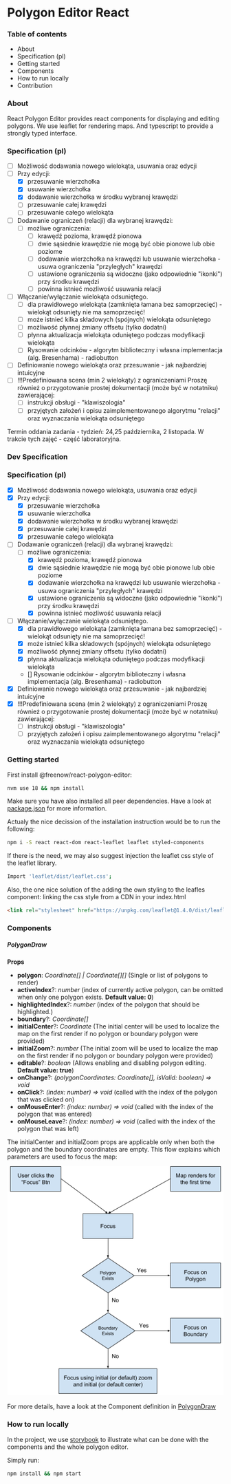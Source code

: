 # Polygon Editor React

### Table of contents

-   About
-   Specification (pl)
-   Getting started
-   Components
-   How to run locally
-   Contribution

### About

React Polygon Editor provides react components for displaying and editing polygons.
We use leaflet for rendering maps. And typescript to provide a strongly typed interface.

### Specification (pl)

- [ ] Możliwość dodawania nowego wielokąta, usuwania oraz edycji
- [ ] Przy edycji:
   - [x] przesuwanie wierzchołka
   - [x] usuwanie wierzchołka
   - [x] dodawanie wierzchołka w środku wybranej krawędzi
   - [ ] przesuwanie całej krawędzi
   - [ ] przesuwanie całego wielokąta
- [ ] Dodawanie ograniczeń (relacji) dla wybranej krawędzi:
   - [ ] możliwe ograniczenia:
      - [ ] krawędź pozioma, krawędź pionowa
      - [ ] dwie sąsiednie krawędzie nie mogą być obie pionowe lub obie poziome
      - [ ] dodawanie wierzchołka na krawędzi lub usuwanie wierzchołka - usuwa ograniczenia "przyległych" krawędzi
      - [ ] ustawione ograniczenia są widoczne (jako odpowiednie "ikonki") przy środku krawędzi
      - [ ] powinna istnieć mozliwość usuwania relacji
- [ ] Włączanie/wyłączanie wielokąta odsuniętego.
   - [ ] dla prawidłowego wielokąta (zamknięta łamana bez samoprzecięć) - wielokąt odsunięty nie ma samoprzecięć!
   - [ ] może istnieć kilka składowych (spójnych) wielokąta odsuniętego
   - [ ] możliwość płynnej zmiany offsetu (tylko dodatni)
   - [ ] płynna aktualizacja wielokąta oduniętego podczas modyfikacji wielokąta
   - [ ] Rysowanie odcinków - algorytm biblioteczny i własna implementacja (alg. Bresenhama) - radiobutton
- [ ] Definiowanie nowego wielokąta oraz przesuwanie - jak najbardziej intuicyjne
- [ ] !!!Predefiniowana scena (min 2 wielokąty) z ograniczeniami
Proszę również o przygotowanie prostej dokumentacji (może być w notatniku) zawierającej:
   - [ ] instrukcji obsługi - "klawiszologia"
   - [ ] przyjętych założeń i opisu zaimplementowanego algorytmu "relacji" oraz wyznaczania wielokąta odsuniętego

Termin oddania zadania - tydzień: 24,25 października, 2 listopada. W trakcie tych zajęć - część laboratoryjna.

### Dev Specification 

### Specification (pl)

- [x] Możliwość dodawania nowego wielokąta, usuwania oraz edycji
- [x] Przy edycji:
   - [x] przesuwanie wierzchołka
   - [x] usuwanie wierzchołka
   - [x] dodawanie wierzchołka w środku wybranej krawędzi
   - [x] przesuwanie całej krawędzi
   - [x] przesuwanie całego wielokąta
- [ ] Dodawanie ograniczeń (relacji) dla wybranej krawędzi:
   - [ ] możliwe ograniczenia:
      - [X] krawędź pozioma, krawędź pionowa
      - [X] dwie sąsiednie krawędzie nie mogą być obie pionowe lub obie poziome
      - [X] dodawanie wierzchołka na krawędzi lub usuwanie wierzchołka - usuwa ograniczenia "przyległych" krawędzi
      - [X] ustawione ograniczenia są widoczne (jako odpowiednie "ikonki") przy środku krawędzi
      - [X] powinna istnieć mozliwość usuwania relacji
- [ ] Włączanie/wyłączanie wielokąta odsuniętego.
   - [X] dla prawidłowego wielokąta (zamknięta łamana bez samoprzecięć) - wielokąt odsunięty nie ma samoprzecięć!
   - [X] może istnieć kilka składowych (spójnych) wielokąta odsuniętego
   - [X] możliwość płynnej zmiany offsetu (tylko dodatni)
   - [X] płynna aktualizacja wielokąta oduniętego podczas modyfikacji wielokąta
   - [] Rysowanie odcinków - algorytm biblioteczny i własna implementacja (alg. Bresenhama) - radiobutton
- [x] Definiowanie nowego wielokąta oraz przesuwanie - jak najbardziej intuicyjne
- [x] !!!Predefiniowana scena (min 2 wielokąty) z ograniczeniami
Proszę również o przygotowanie prostej dokumentacji (może być w notatniku) zawierającej:
   - [ ] instrukcji obsługi - "klawiszologia"
   - [ ] przyjętych założeń i opisu zaimplementowanego algorytmu "relacji" oraz wyznaczania wielokąta odsuniętego

### Getting started

First install @freenow/react-polygon-editor:

```bash
nvm use 18 && npm install
```

Make sure you have also installed all peer dependencies. Have a look at [package.json](package.json) for more information.

Actualy the nice decission of the installation instruction would be to run the following:
```bash
npm i -S react react-dom react-leaflet leaflet styled-components
```

If there is the need, we may also suggest injection the leaflet css style of the leaflet library.

```bash
Import 'leaflet/dist/leaflet.css';
```

Also, the one nice solution of the adding the own styling to the leafles component: linking the css style from a CDN in your index.html

```html
<link rel="stylesheet" href="https://unpkg.com/leaflet@1.4.0/dist/leaflet.css" />
```

### Components

##### PolygonDraw

**Props**

-   **polygon**: _Coordinate[] | Coordinate[][]_ (Single or list of polygons to render)
-   **activeIndex**?: _number_ (index of currently active polygon, can be omitted when only one polygon exists. **Default value: 0**)
-   **highlightedIndex**?: _number_ (index of the polygon that should be highlighted.)
-   **boundary**?: _Coordinate[]_
-   **initialCenter**?: _Coordinate_ (The initial center will be used to localize the map on the first render if no polygon or boundary polygon were provided)
-   **initialZoom**?: _number_ (The initial zoom will be used to localize the map on the first render if no polygon or boundary polygon were provided)
-   **editable**?: _boolean_ (Allows enabling and disabling polygon editing. **Default value: true**)
-   **onChange**?: _(polygonCoordinates: Coordinate[], isValid: boolean) => void_
-   **onClick**?: _(index: number) => void_ (called with the index of the polygon that was clicked on)
-   **onMouseEnter**?: _(index: number) => void_ (called with the index of the polygon that was entered)
-   **onMouseLeave**?: _(index: number) => void_ (called with the index of the polygon that was left)

The initialCenter and initialZoom props are applicable only when both the polygon and the boundary coordinates are empty.
This flow explains which parameters are used to focus the map:

![Focus flow](map_focus_flow.png)

For more details, have a look at the Component definition in [PolygonDraw](src/PolygonDraw/PolygonDraw.tsx)

### How to run locally

In the project, we use [storybook](https://storybook.js.org/) to illustrate what can be done with the components and the whole polygon editor.

Simply run:

```bash
npm install && npm start
```

